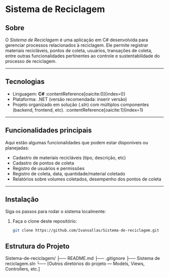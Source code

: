 # Sistema de Reciclagem

## Sobre

O *Sistema de Reciclagem* é uma aplicação em C# desenvolvida para gerenciar processos relacionados à reciclagem. Ele permite registrar materiais recicláveis, pontos de coleta, usuários, transações de coleta, entre outras funcionalidades pertinentes ao controle e sustentabilidade do processo de reciclagem.

---

## Tecnologias

- Linguagem: **C#** :contentReference[oaicite:0]{index=0}  
- Plataforma: .NET (versão recomendada: inserir versão)  
- Projeto organizado em solução (*.sln*) com múltiplos componentes (backend, frontend, etc). :contentReference[oaicite:1]{index=1}

---

## Funcionalidades principais

Aqui estão algumas funcionalidades que podem estar disponíveis ou planejadas:

- Cadastro de materiais recicláveis (tipo, descrição, etc)  
- Cadastro de pontos de coleta  
- Registro de usuários e permissões  
- Registro de coleta, data, quantidade/material coletado  
- Relatórios sobre volumes coletados, desempenho dos pontos de coleta  

---

## Instalação

Siga os passos para rodar o sistema localmente:

1. Faça o clone deste repositório:

   ```bash
   git clone https://github.com/Ivansallas/Sistema-de-reciclagem.git

## Estrutura do Projeto

Sistema-de-reciclagem/
├── README.md
├── .gitignore
├── Sistema de reciclagem.sln
└── [Outros diretórios do projeto — Models, Views, Controllers, etc.]
